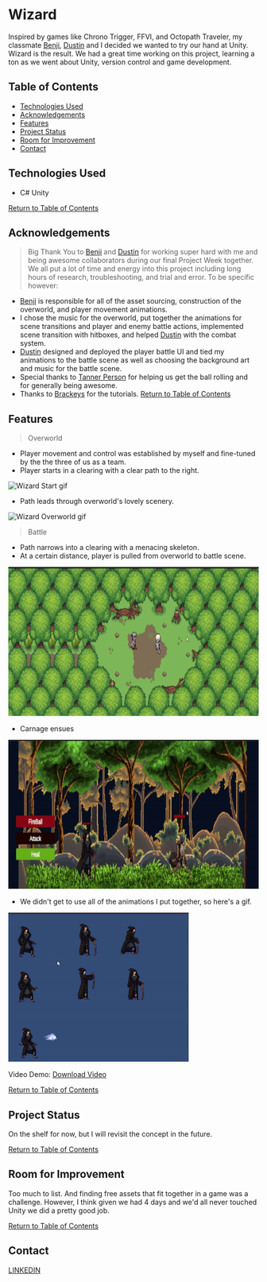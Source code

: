 # Wizard
Inspired by games like Chrono Trigger, FFVI, and Octopath Traveler, my classmate [Benji](https://github.com/benji-hix), [Dustin](https://github.com/DustinYansberg) and I decided we wanted to try our hand at Unity.  Wizard is the result.  We had a great time working on this project, learning a ton as we went about Unity, version control and game development.

## Table of Contents
* [Technologies Used](#technologies-used)
* [Acknowledgements](#acknowledgements)
* [Features](#features)
* [Project Status](#project-status)
* [Room for Improvement](#room-for-improvement)
* [Contact](#contact)

## Technologies Used

- C# Unity

[Return to Table of Contents](#table-of-contents)

## Acknowledgements
>Big Thank You to [Benji](https://github.com/benji-hix) and [Dustin](https://github.com/DustinYansberg) for working super hard with me and being awesome collaborators during our final Project Week together.  We all put a lot of time and energy into this project including long hours of research, troubleshooting, and trial and error.  To be specific however:
- [Benji](https://github.com/benji-hix) is responsible for all of the asset sourcing, construction of the overworld, and player movement animations.
- I chose the music for the overworld, put together the animations for scene transitions and player and enemy battle actions, implemented scene transition with hitboxes, and helped [Dustin](https://github.com/DustinYansberg) with the combat system.
- [Dustin](https://github.com/DustinYansberg) designed and deployed the player battle UI and tied my animations to the battle scene as well as choosing the background art and music for the battle scene.
- Special thanks to [Tanner Person](https://www.linkedin.com/in/tannerperson/) for helping us get the ball rolling and for generally being awesome.
- Thanks to [Brackeys](https://www.youtube.com/@Brackeys) for the tutorials.
[Return to Table of Contents](#table-of-contents)

## Features
>Overworld
- Player movement and control was established by myself and fine-tuned by the the three of us as a team.
- Player starts in a clearing with a clear path to the right.

<img src="wizard-start-gif.gif" alt="Wizard Start gif" height="300" />

- Path leads through overworld's lovely scenery.

<img src="wizard-overworld-gif.gif" alt="Wizard Overworld gif" height="300" />


>Battle
- Path narrows into a clearing with a menacing skeleton.
- At a certain distance, player is pulled from overworld to battle scene.

<img src="wizard-transition-gif.gif" alt="Wizard Transition gif" height="300" />

- Carnage ensues

<img src="wizard-battle-gif.gif" alt="Wizard Battle gif" height="300" />

- We didn't get to use all of the animations I put together, so here's a gif. 

<img src="wizard-animations-gif.gif" alt="Wizard Animations gif" height="300" />


Video Demo:
[Download Video](wizard.mp4)

[Return to Table of Contents](#table-of-contents)

## Project Status
On the shelf for now, but I will revisit the concept in the future.

[Return to Table of Contents](#table-of-contents)

## Room for Improvement
Too much to list.  And finding free assets that fit together in a game was a challenge.  However, I think given we had 4 days and we'd all never touched Unity we did a pretty good job.

[Return to Table of Contents](#table-of-contents)


## Contact
[LINKEDIN](https://www.linkedin.com/in/joshua-bliek/)